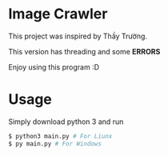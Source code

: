 # Image Crawler
This project was inspired by Thầy Trường.


This version has threading and some **ERRORS**


Enjoy using this program :D

# Usage
Simply download python 3 and run
```bash
$ python3 main.py # For Liunx
$ py main.py # For Windows
```
